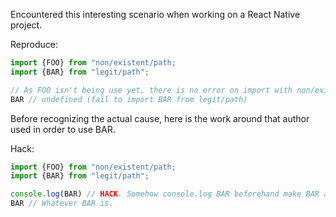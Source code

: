 Encountered this interesting scenario when working on a React Native project.

Reproduce:
```js
import {FOO} from "non/existent/path;
import {BAR} from "legit/path";

// As FOO isn't being use yet, there is no error on import with non/existent/path
BAR // undefined (fail to import BAR from legit/path)
```

Before recognizing the actual cause, here is the work around that author used in order to use BAR.

Hack:
```js
import {FOO} from "non/existent/path;
import {BAR} from "legit/path";

console.log(BAR) // HACK. Somehow console.log BAR beforehand make BAR available again.
BAR // Whatever BAR is.
```
